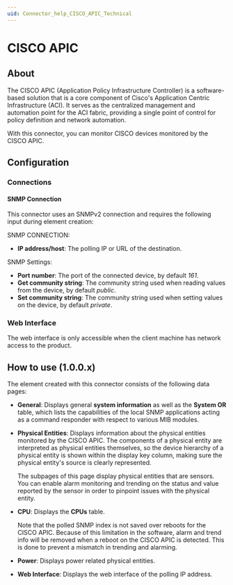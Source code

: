```yaml
---
uid: Connector_help_CISCO_APIC_Technical
---
```


# CISCO APIC

## About

The CISCO APIC (Application Policy Infrastructure Controller) is a software-based solution that is a core component of Cisco's Application Centric Infrastructure (ACI). It serves as the centralized management and automation point for the ACI fabric, providing a single point of control for policy definition and network automation.

With this connector, you can monitor CISCO devices monitored by the CISCO APIC.

## Configuration

### Connections

#### SNMP Connection

This connector uses an SNMPv2 connection and requires the following input during element creation:

SNMP CONNECTION:

- **IP address/host**: The polling IP or URL of the destination.

SNMP Settings:

- **Port number**: The port of the connected device, by default *161*.
- **Get community string**: The community string used when reading values from the device, by default *public*.
- **Set community string**: The community string used when setting values on the device, by default *private*.

### Web Interface

The web interface is only accessible when the client machine has network access to the product.

## How to use (1.0.0.x)

The element created with this connector consists of the following data pages:

- **General**: Displays general **system information** as well as the **System OR** table, which lists the capabilities of the local SNMP applications acting as a command responder with respect to various MIB modules.

- **Physical Entities**: Displays information about the physical entities monitored by the CISCO APIC. The components of a physical entity are interpreted as physical entities themselves, so the device hierarchy of a physical entity is shown within the display key column, making sure the physical entity's source is clearly represented.

  The subpages of this page display physical entities that are sensors. You can enable alarm monitoring and trending on the status and value reported by the sensor in order to pinpoint issues with the physical entity.

- **CPU**: Displays the **CPUs** table.

  Note that the polled SNMP index is not saved over reboots for the CISCO APIC. Because of this limitation in the software, alarm and trend info will be removed when a reboot on the CISCO APIC is detected. This is done to prevent a mismatch in trending and alarming.

- **Power**: Displays power related physical entities.

- **Web Interface**: Displays the web interface of the polling IP address.
